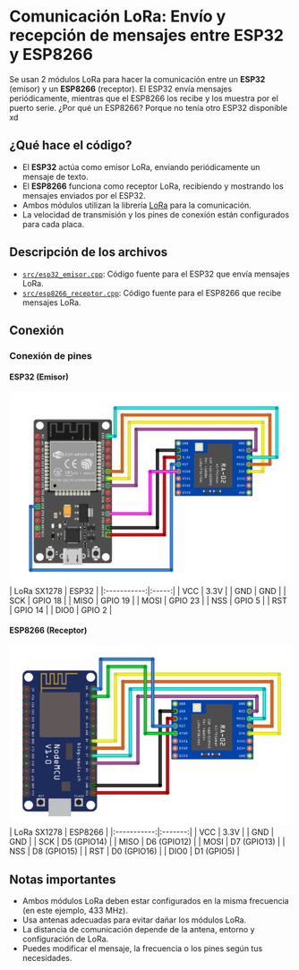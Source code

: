 # Comunicación LoRa: Envío y recepción de mensajes entre ESP32 y ESP8266

Se usan 2 módulos LoRa para hacer la comunicación entre un **ESP32** (emisor) y un **ESP8266** (receptor). El ESP32 envía mensajes periódicamente, mientras que el ESP8266 los recibe y los muestra por el puerto serie.
¿Por qué un ESP8266? Porque no tenía otro ESP32 disponible xd

## ¿Qué hace el código?

- El **ESP32** actúa como emisor LoRa, enviando periódicamente un mensaje de texto.
- El **ESP8266** funciona como receptor LoRa, recibiendo y mostrando los mensajes enviados por el ESP32.
- Ambos módulos utilizan la librería [LoRa](https://github.com/sandeepmistry/arduino-LoRa) para la comunicación.
- La velocidad de transmisión y los pines de conexión están configurados para cada placa.

## Descripción de los archivos

- [`src/esp32_emisor.cpp`](src/esp32_emisor.cpp): Código fuente para el ESP32 que envía mensajes LoRa.
- [`src/esp8266_receptor.cpp`](src/esp8266_receptor.cpp): Código fuente para el ESP8266 que recibe mensajes LoRa.

## Conexión

### Conexión de pines

#### ESP32 (Emisor)
![Esquema ESP32](./images/esp32-schematic.png)
| LoRa SX1278 | ESP32 |
|:-----------:|:-----:|
| VCC        | 3.3V |
| GND        | GND  |
| SCK        | GPIO 18 |
| MISO       | GPIO 19 |
| MOSI       | GPIO 23 |
| NSS        | GPIO 5 |
| RST        | GPIO 14 |
| DIO0       | GPIO 2 |

#### ESP8266 (Receptor)
![Esquema ESP8266](./images/esp8266-schematic.png)
| LoRa SX1278 | ESP8266 |
|:-----------:|:-------:|
| VCC        | 3.3V   |
| GND        | GND    |
| SCK        | D5 (GPIO14) |
| MISO       | D6 (GPIO12) |
| MOSI       | D7 (GPIO13) |
| NSS        | D8 (GPIO15) |
| RST        | D0 (GPIO16) |
| DIO0       | D1 (GPIO5)  |

## Notas importantes

- Ambos módulos LoRa deben estar configurados en la misma frecuencia (en este ejemplo, 433 MHz).
- Usa antenas adecuadas para evitar dañar los módulos LoRa.
- La distancia de comunicación depende de la antena, entorno y configuración de LoRa.
- Puedes modificar el mensaje, la frecuencia o los pines según tus necesidades.
